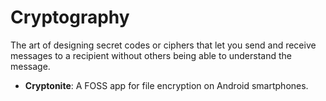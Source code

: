 [Title]: # (Cryptography)
[Order]: # (27)

# Cryptography

The art of designing secret codes or ciphers that let you send and receive messages to a recipient without others being able to understand the message.  

- **Cryptonite**: A FOSS app for file encryption on Android smartphones.